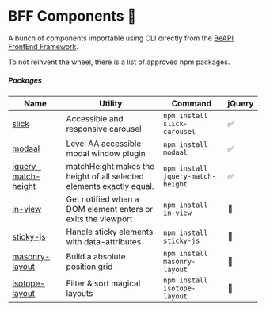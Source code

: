 # BFF Components 🦄

A bunch of components importable using CLI directly from the [BeAPI FrontEnd Framework](https://github.com/BeAPI/beapi-frontend-framework).

To not reinvent the wheel, there is a list of approved npm packages.

##### Packages

| Name  | Utility | Command | jQuery |
| ------------- | ------------- | ------------- | ------------- |
| [slick](https://www.npmjs.com/package/slick-carousel)  | Accessible and responsive carousel  | `npm install slick-carousel` | ✅ |
| [modaal ](https://www.npmjs.com/package/modaal )  |  Level AA accessible modal window plugin  | `npm install modaal`| ✅ |
| [jquery-match-height ](https://www.npmjs.com/package/jquery-match-height)  |  matchHeight makes the height of all selected elements exactly equal.  | `npm install jquery-match-height`| ✅ |
| [in-view](https://www.npmjs.com/package/in-view)  | Get notified when a DOM element enters or exits the viewport  | `npm install in-view` | 🚫 |
| [sticky-js](https://www.npmjs.com/package/sticky-js)  | Handle sticky elements with data-attributes  | `npm install sticky-js` | 🚫 |
| [masonry-layout](https://www.npmjs.com/package/masonry-layout)  | Build a absolute position grid  | `npm install masonry-layout` | 🚫 |
| [isotope-layout](https://www.npmjs.com/package/isotope-layout)  | Filter & sort magical layouts  | `npm install isotope-layout` | 🚫 |
